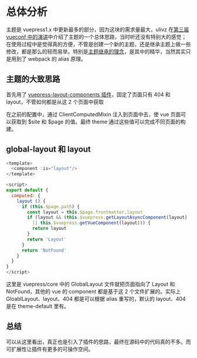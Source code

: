 # 总体分析

主题是 vuepress1.x 中更新最多的部分，因为这块的需求量最大，ulivz 在[第三届 vueconf 中的演讲](https://ulivz.com/2019/06/09/intro-to-vuepress-1-x/#%E4%B8%BB%E9%A2%98)中介绍了主题的一个总体思路，当时听还没有特别大的感觉；在使用过程中是觉得真的方便，不管是创建一个新的主题，还是继承主题上做一些修改，都是那么的轻而易举。特别是[主题继承的理念](https://ulivz.com/2019/06/09/intro-to-vuepress-1-x/#%E4%B8%BB%E9%A2%98%E7%BB%A7%E6%89%BF)，是其中的精华，当然其实只是用到了 webpack 的 alias 原理。

## 主题的大致思路

首先用了 [vuepress-layout-components 插件](/plugin/internal-layout-components.html)，固定了页面只有 404 和 layout，不管如何都是从这 2 个页面中获取

在之前的配置中，通过 ClientComputedMixin 注入到页面中去，使 vue 页面可以获取到 $site 和 $page 的值。最终 theme 通过这些值可以完成不同页面的构建。

## global-layout 和 layout

```js
<template>
  <component :is="layout"/>
</template>

<script>
export default {
  computed: {
    layout () {
      if (this.$page.path) {
        const layout = this.$page.frontmatter.layout
        if (layout && (this.$vuepress.getLayoutAsyncComponent(layout)
          || this.$vuepress.getVueComponent(layout))) {
          return layout
        }
        return 'Layout'
      }
      return 'NotFound'
    }
  }
}
</script>
```

这里是 vuepress/core 中的 GlobalLayout 文件就把页面指向了 Layout 和 NotFound，其他的 vue 的 component 都是基于这 2 个文件扩展的。实际上 GloablLayout、layout、404 都是可以根据 alias 重写的，默认的 layout、404 是在 theme-default 里有。

## 总结

可以从这里看出，真正也是引入了插件的思路，最终在源码中的代码真的不多。而可扩展性让插件有更多的可操作空间。
